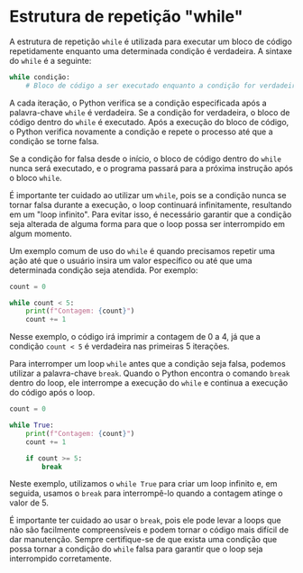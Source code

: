 # Estrutura de repetição "while"

A estrutura de repetição `while` é utilizada para executar um bloco de código repetidamente enquanto uma determinada condição é verdadeira. A sintaxe do `while` é a seguinte:

```python
while condição:
    # Bloco de código a ser executado enquanto a condição for verdadeira
```

A cada iteração, o Python verifica se a condição especificada após a palavra-chave `while` é verdadeira. Se a condição for verdadeira, o bloco de código dentro do `while` é executado. Após a execução do bloco de código, o Python verifica novamente a condição e repete o processo até que a condição se torne falsa.

Se a condição for falsa desde o início, o bloco de código dentro do `while` nunca será executado, e o programa passará para a próxima instrução após o bloco `while`.

É importante ter cuidado ao utilizar um `while`, pois se a condição nunca se tornar falsa durante a execução, o loop continuará infinitamente, resultando em um "loop infinito". Para evitar isso, é necessário garantir que a condição seja alterada de alguma forma para que o loop possa ser interrompido em algum momento.

Um exemplo comum de uso do `while` é quando precisamos repetir uma ação até que o usuário insira um valor específico ou até que uma determinada condição seja atendida. Por exemplo:

```python
count = 0

while count < 5:
    print(f"Contagem: {count}")
    count += 1
```

Nesse exemplo, o código irá imprimir a contagem de 0 a 4, já que a condição `count < 5` é verdadeira nas primeiras 5 iterações.

Para interromper um loop `while` antes que a condição seja falsa, podemos utilizar a palavra-chave `break`. Quando o Python encontra o comando `break` dentro do loop, ele interrompe a execução do `while` e continua a execução do código após o loop.

```python
count = 0

while True:
    print(f"Contagem: {count}")
    count += 1

    if count >= 5:
        break
```

Neste exemplo, utilizamos o `while True` para criar um loop infinito e, em seguida, usamos o `break` para interrompê-lo quando a contagem atinge o valor de 5.

É importante ter cuidado ao usar o `break`, pois ele pode levar a loops que não são facilmente compreensíveis e podem tornar o código mais difícil de dar manutenção. Sempre certifique-se de que exista uma condição que possa tornar a condição do `while` falsa para garantir que o loop seja interrompido corretamente.
